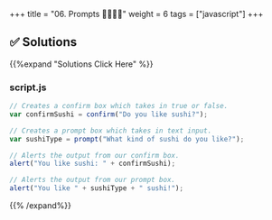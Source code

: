 +++
title = "06. Prompts 👩‍🎓👨‍🎓"
weight = 6
tags = ["javascript"] 
+++


## ✅ Solutions 
{{%expand "Solutions Click Here" %}}
### script.js

```js
// Creates a confirm box which takes in true or false.
var confirmSushi = confirm("Do you like sushi?");

// Creates a prompt box which takes in text input.
var sushiType = prompt("What kind of sushi do you like?");

// Alerts the output from our confirm box.
alert("You like sushi: " + confirmSushi);

// Alerts the output from our prompt box.
alert("You like " + sushiType + " sushi!");

```
{{% /expand%}}
